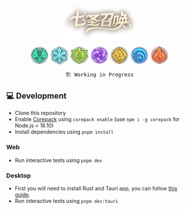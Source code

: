 <p align='center'>
  <img src='public/logo/tcg_logo.png' alt='' width='200'/>
<p>

<p align='center'>
  <img src='src/hooks/usePageIcon/element/anemo.png' alt='' width='50'/>
  <img src='src/hooks/usePageIcon/element/cryo.png' alt='' width='50'/>
  <img src='src/hooks/usePageIcon/element/dendro.png' alt='' width='50'/>
  <img src='src/hooks/usePageIcon/element/electro.png' alt='' width='50'/>
  <img src='src/hooks/usePageIcon/element/geo.png' alt='' width='50'/>
  <img src='src/hooks/usePageIcon/element/hydro.png' alt='' width='50'/>
  <img src='src/hooks/usePageIcon/element/pyro.png' alt='' width='50'/>
</p>

<pre align="center">
🏗 Working in Progress
</pre>

## 💻 Development

- Clone this repository
- Enable [Corepack](https://github.com/nodejs/corepack) using `corepack enable` (use `npm i -g corepack` for Node.js < 16.10)
- Install dependencies using `pnpm install`

### Web
- Run interactive tests using `pnpm dev`

### Desktop
- First you will need to install Rust and Tauri app, you can follow [this guide](https://tauri.app/v1/guides/getting-started/prerequisites).
- Run interactive tests using `pnpm dev:tauri`
